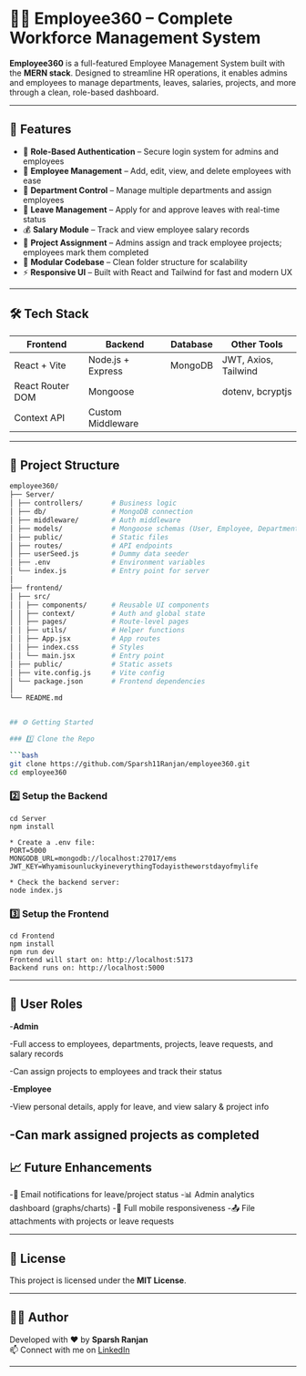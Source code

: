 # 👩‍💼 Employee360 – Complete Workforce Management System

**Employee360** is a full-featured Employee Management System built with the **MERN stack**. Designed to streamline HR operations, it enables admins and employees to manage departments, leaves, salaries, projects, and more through a clean, role-based dashboard.

---

## 🚀 Features

- 🔐 **Role-Based Authentication** – Secure login system for admins and employees
- 👥 **Employee Management** – Add, edit, view, and delete employees with ease
- 🏢 **Department Control** – Manage multiple departments and assign employees
- 📝 **Leave Management** – Apply for and approve leaves with real-time status
- 💰 **Salary Module** – Track and view employee salary records
- 📁 **Project Assignment** – Admins assign and track employee projects; employees mark them completed
- 📂 **Modular Codebase** – Clean folder structure for scalability
- ⚡ **Responsive UI** – Built with React and Tailwind for fast and modern UX

---

## 🛠️ Tech Stack

| Frontend              | Backend            | Database | Other Tools          |
|-----------------------|--------------------|----------|----------------------|
| React + Vite          | Node.js + Express  | MongoDB  | JWT, Axios, Tailwind |
| React Router DOM      | Mongoose           |          | dotenv, bcryptjs     |
| Context API           | Custom Middleware  |          |                      |

---

## 📁 Project Structure

```bash
employee360/
├── Server/
│ ├── controllers/       # Business logic
│ ├── db/                # MongoDB connection
│ ├── middleware/        # Auth middleware
│ ├── models/            # Mongoose schemas (User, Employee, Department, Leave, Project)
│ ├── public/            # Static files 
│ ├── routes/            # API endpoints
│ ├── userSeed.js        # Dummy data seeder
│ ├── .env               # Environment variables
│ └── index.js           # Entry point for server
│
├── frontend/
│ ├── src/
│ │ ├── components/      # Reusable UI components 
│ │ ├── context/         # Auth and global state
│ │ ├── pages/           # Route-level pages
│ │ ├── utils/           # Helper functions
│ │ ├── App.jsx          # App routes
│ │ ├── index.css        # Styles
│ │ └── main.jsx         # Entry point
│ ├── public/            # Static assets
│ ├── vite.config.js     # Vite config
│ └── package.json       # Frontend dependencies
│
└── README.md


## ⚙️ Getting Started

### 1️⃣ Clone the Repo

```bash
git clone https://github.com/Sparsh11Ranjan/employee360.git
cd employee360
```
### 2️⃣ Setup the Backend

```
cd Server
npm install

* Create a .env file:
PORT=5000
MONGODB_URL=mongodb://localhost:27017/ems
JWT_KEY=WhyamisounluckyineverythingTodayistheworstdayofmylife

* Check the backend server:
node index.js
```
### 3️⃣ Setup the Frontend
```
cd Frontend
npm install
npm run dev
Frontend will start on: http://localhost:5173
Backend runs on: http://localhost:5000
```


---

## 🔐 User Roles

-**Admin**

-Full access to employees, departments, projects, leave requests, and salary records

-Can assign projects to employees and track their status

-**Employee**

-View personal details, apply for leave, and view salary & project info

-Can mark assigned projects as completed
---

## 📈 Future Enhancements

-📧 Email notifications for leave/project status
-📊 Admin analytics dashboard (graphs/charts)
-📱 Full mobile responsiveness
-📤 File attachments with projects or leave requests

---

## 📄 License

This project is licensed under the **MIT License**.

---

## 👩‍💻 Author

Developed with ❤️ by **Sparsh Ranjan**  
📫 Connect with me on [LinkedIn](https://www.linkedin.com/in/sparsh-ranjan-b57514289?utm_source=share&utm_campaign=share_via&utm_content=profile&utm_medium=android_app)

---

